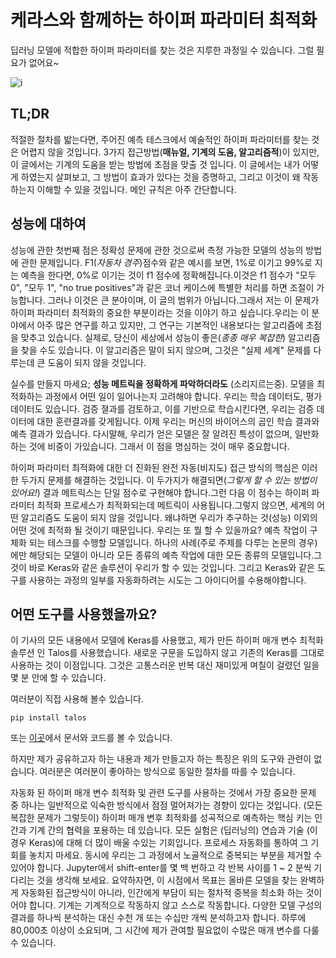 # 케라스와 함께하는 하이퍼 파라미터 최적화
딥러닝 모델에 적합한 하이퍼 파라미터를 찾는 것은 지루한 과정일 수 있습니다. 그럴 필요가 없어요~

![i](https://cdn-images-1.medium.com/max/800/1*6TywHHgv7Gqmmcg0TiJmFg.gif )

<h2>TL;DR</h2>

적절한 절차를 밟는다면, 주어진 예측 테스크에서 예술적인 하이퍼 파라미터를 찾는 것은 어렵지 않을 것입니다. 3가지 접근방법(**매뉴얼, 기계의 도움, 알고리즘적**)이 있지만, 이 글에서는 기계의 도움을 받는 방법에 초점을 맞출 것 입니다. 이 글에서는 내가 어떻게 하였는지 살펴보고, 그 방법이 효과가 있다는 것을 증명하고, 그리고 이것이 왜 작동하는지 이해할 수 있을 것입니다. 메인 규칙은 아주 간단합니다.

## 성능에 대하여
성능에 관한 첫번째 점은 정확성 문제에 관한 것으로써 측정 가능한 모델의 성능의 방법에 관한 문제입니다. F1(*자동차 경주*)점수와 같은 예시를 보면, 1%로 이기고 99%로 지는 예측을 한다면, 0%로 이기는 것이 f1 점수에 정확해집니다.이것은 f1 점수가 "모두 0", "모두 1", "no true positives"과 같은 코너 케이스에 특별한 처리를 하면 조절이 가능합니다. 그러나 이것은 큰 분야이며, 이 글의 범위가 아닙니다.그래서 저는 이 문제가 하이퍼 파라미터 최적화의 중요한 부분이라는 것을 이야기 하고 싶습니다.우리는 이 분야에서 아주 많은 연구를 하고 있지만, 그 연구는 기본적인 내용보다는 알고리즘에 초점을 맞추고 있습니다. 실제로, 당신이 세상에서 성능이 좋은(*종종 매우 복잡한*) 알고리즘을 찾을 수도 있습니다. 이 알고리즘은 말이 되지 않으며, 그것은 "실제 세계" 문제를 다루는데 큰 도움이 되지 않을 것입니다.

실수를 만들지 마세요; 
**성능 메트릭을 정확하게 파악하더라도**
(소리지르는중). 모델을 최적화하는 과정에서 어떤 일이 일어나는지 고려해야 합니다. 우리는 학습 데이터도, 평가 데이터도 있습니다. 검증 졀과를 검토하고, 이를 기반으로 학습시킨다면, 우리는 검증 데이터에 대한 훈련결과를 갖게됩니다. 이제 우리는 머신의 바이어스의 곱인 학습 결과와 예측 결과가 있습니다. 다시말해, 우리가 얻은 모델은 잘 알려진 특성이 없으며, 일반화하는 것에 비중이 가있습니다. 그래서 이 점을 명심하는 것이 매우 중요합니다.

하이퍼 파라미터 최적화에 대한 더 진화된 완전 자동(비지도) 접근 방식의 핵심은 이러한 두가지 문제를 해결하는 것입니다. 이 두가지가 해결되면(*그렇게 할 수 있는 방법이 있어요!*) 결과 메트릭스는 단일 점수로 구현해야 합니다.그런 다음 이 점수는 하이퍼 파라미터 최적화 프로세스가 최적화되는데 메트릭이 사용됩니다.그렇지 않으면, 세계의 어떤 알고리즘도 도움이 되지 않을 것입니다. 왜냐하면 우리가 추구하는 것(성능) 이외의 어떤 것에 최적화 될 것이기 때문입니다. 우리는 또 뭘 할 수 있을까요? 예측 작업이 구체화 되는 테스크를 수행할 모델입니다. 하나의 사례(주로 주제를 다루는 논문의 경우)에만 해당되는 모델이 아니라 모든 종류의 예측 작업에 대한 모든 종류의 모델입니다.그것이 바로 Keras와 같은 솔루션이 우리가 할 수 있는 것입니다. 그리고 Keras와 같은 도구를 사용하는 과정의 일부를 자동화하려는 시도는 그 아이디어를 수용해야합니다.

## 어떤 도구를 사용했을까요?

이 기사의 모든 내용에서 모델에 Keras를 사용했고, 제가 만든 하이퍼 매개 변수 최적화 솔루션 인 Talos를 사용했습니다. 새로운 구문을 도입하지 않고 기존의 Keras를 그대로 사용하는 것이 이점입니다. 그것은 고통스러운 반복 대신 재미있게 며칠이 걸렸던 일을 몇 분 안에 할 수 있습니다.

여러분이 직접 사용해 볼수 있습니다.

`pip install talos`

또는 [이곳](https://github.com/autonomio/talos)에서 문서와 코드를 볼 수 있습니다.

하지만 제가 공유하고자 하는 내용과 제가 만들고자 하는 특징은 위의 도구와 관련이 없습니다. 여러분은 여러분이 좋아하는 방식으로 동일한 절차를 따를 수 있습니다.

자동화 된 하이퍼 매개 변수 최적화 및 관련 도구를 사용하는 것에서 가장 중요한 문제 중 하나는 일반적으로 익숙한 방식에서 점점 멀어져가는 경향이 있다는 것입니다. (모든 복잡한 문제가 그렇듯이) 하이퍼 매개 변후 최적화를 성곡적으로 예측하는 핵심 키는 인간과 기계 간의 협력을 포용하는 데 있습니다. 모든 실험은 (딥러닝의) 연습과 기술 (이 경우 Keras)에 대해 더 많이 배울 수있는 기회입니다. 프로세스 자동화를 통하여 그 기회를 놓치지 마세요. 동시에 우리는 그 과정에서 노골적으로 중복되는 부분을 제거할 수 있어야 합니다. Jupyter에서 shift-enter를 몇 백 번하고 각 반복 사이를 1 ~ 2 분씩 기다리는 것을 생각해 보세요. 요약하자면, 이 시점에서 목표는 올바른 모델을 찾는 완벽하게 자동화된 접근방식이 아니라, 인간에게 부담이 되는 절차적 중복을 최소화 하는 것이어야 합니다. 기계는 기계적으로 작동하지 않고 스스로 작동합니다. 다양한 모델 구성의 결과를 하나씩 분석하는 대신 수천 개 또는 수십만 개씩 분석하고자 합니다. 하루에 80,000초 이상이 소요되며, 그 시간에 제가 관여할 필요없이 수많은 매개 변수를 다룰 수 있습니다. 

